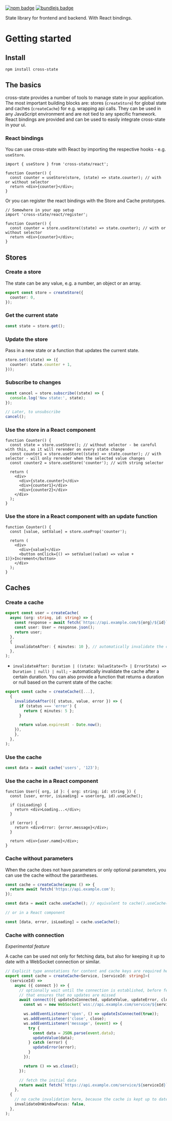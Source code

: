 [![npm badge](https://img.shields.io/npm/v/cross-state)](https://www.npmjs.com/package/cross-state)
[![bundlejs badge](https://deno.bundlejs.com/?badge&q=cross-state)](https://bundlejs.com/?q=cross-state)

State library for frontend and backend. With React bindings.

# Getting started

## Install

```
npm install cross-state
```

## The basics

cross-state provides a number of tools to manage state in your application.
The most important building blocks are: stores (`createStore`) for global state and caches (`createCache`) for e.g. wrapping api calls.
They can be used in any JavaScript environment and are not tied to any specific framework.
React bindings are provided and can be used to easily integrate cross-state in your ui.

### React bindings

You can use cross-state with React by importing the respective hooks - e.g. `useStore`.

```tsx
import { useStore } from 'cross-state/react';

function Counter() {
  const counter = useStore(store, (state) => state.counter); // with or without selector
  return <div>{counter}</div>;
}
```

Or you can register the react bindings with the Store and Cache prototypes.

```tsx
// Somewhere in your app setup
import 'cross-state/react/register';

function Counter() {
  const counter = store.useStore((state) => state.counter); // with or without selector
  return <div>{counter}</div>;
}
```

## Stores

### Create a store

The state can be any value, e.g. a number, an object or an array.

```ts
export const store = createStore({
  counter: 0,
});
```

### Get the current state

```ts
const state = store.get();
```

### Update the store

Pass in a new state or a function that updates the current state.

```ts
store.set((state) => ({
  counter: state.counter + 1,
}));
```

### Subscribe to changes

```ts
const cancel = store.subscribe((state) => {
  console.log('New state:', state);
});

// Later, to unsubscribe
cancel();
```

### Use the store in a React component

```tsx
function Counter() {
  const state = store.useStore(); // without selector - be careful with this, as it will rerender on every state change
  const counter1 = store.useStore((state) => state.counter); // with selector - will only rerender when the selected value changes
  const counter2 = store.useStore('counter'); // with string selector

  return (
    <div>
      <div>{state.counter}</div>
      <div>{counter1}</div>
      <div>{counter2}</div>
    </div>
  );
}
```

### Use the store in a React component with an update function

```tsx
function Counter() {
  const [value, setValue] = store.useProp('counter');

  return (
    <div>
      <div>{value}</div>
      <button onClick={() => setValue((value) => value + 1)}>Increment</button>
    </div>
  );
}
```

## Caches

### Create a cache

```ts
export const user = createCache(
  async (org: string, id: string) => {
    const response = await fetch(`https://api.example.com/${org}/${id}`);
    const user: User = response.json();
    return user;
  },
  {
    invalidateAfter: { minutes: 10 }, // automatically invalidate the cache after 10 minutes
  },
);
```

- `invalidateAfter: Duration | ((state: ValueState<T> | ErrorState) => Duration | null) | null;` - automatically invalidate the cache after a certain duration. You can also provide a function that returns a duration or null based on the current state of the cache:

```ts
export const cache = createCache([...],
  {
    invalidateAfter(({ status, value, error }) => {
      if (status === 'error') {
        return { minutes: 5 };
      }

      return value.expiresAt - Date.now();
    }),
    },
  },
);
```

### Use the cache

```ts
const data = await cache('users', '123');
```

### Use the cache in a React component

```tsx
function User({ org, id }: { org: string; id: string }) {
  const [user, error, isLoading] = user(org, id).useCache();

  if (isLoading) {
    return <div>Loading...</div>;
  }

  if (error) {
    return <div>Error: {error.message}</div>;
  }

  return <div>{user.name}</div>;
}
```

### Cache without parameters

When the cache does not have parameters or only optional parameters, you can use the cache without the parantheses.

```ts
const cache = createCache(async () => {
  return await fetch('https://api.example.com');
});

const data = await cache.useCache(); // equivalent to cache().useCache()

// or in a React component

const [data, error, isLoading] = cache.useCache();
```

### Cache with connection

_Experimental feature_

A cache can be used not only for fetching data, but also for keeping it up to date with a WebSocket connection or similar.

```ts
// Explicit type annotations for content and cache keys are required here because TypeScript cannot infer them when using a connection.
export const cache = createCache<Service, [serviceId: string]>(
  (serviceId) =>
    async ({ connect }) => {
      // optionally wait until the connection is established, before fetching the initial data
      // that ensures that no updates are missed
      await connect(({ updateIsConnected, updateValue, updateError, close }) => {
        const ws = new WebSocket(`wss://api.example.com/service/${serviceId}`);

        ws.addEventListener('open', () => updateIsConnected(true));
        ws.addEventListener('close', close);
        ws.addEventListener('message', (event) => {
          try {
            const data = JSON.parse(event.data);
            updateValue(data);
          } catch (error) {
            updateError(error);
          }
        });

        return () => ws.close();
      });

      // fetch the initial data
      return await fetch(`https://api.example.com/service/${serviceId}`);
    },
  {
    // no cache invalidation here, because the cache is kept up to date by the connection
    invalidateOnWindowFocus: false,
  },
);
```
